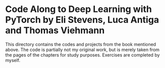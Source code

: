 # Code Along to Deep Learning with PyTorch by Eli Stevens, Luca Antiga and Thomas Viehmann

This directory contains the codes and projects from the book mentioned above.
The code is partially not my original work, but is merely taken from the pages of the chapters
for study purposes. Exercises are completed by myself.
